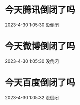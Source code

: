 # 今天腾讯倒闭了吗

2023-4-30 1:05:30 没倒闭

# 今天微博倒闭了吗

2023-4-30 1:05:30 没倒闭

# 今天百度倒闭了吗

2023-4-30 1:05:32 没倒闭

